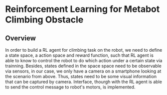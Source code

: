 # Reinforcement Learning for Metabot Climbing Obstacle

## Overview

In order to build a RL agent for climbing task on the robot, we need to define a state space, a action space and reward function, such that RL agent is able to know to control the robot to do which action under a certain state via trainning. Besides, states defined in the space space need to be observable via sensors, in our case, we only have a camera on a smartphone looking at the scenario from above. Thus, states need to be some visual information that can be captured by camera. Interface, thourgh with the RL agent is able to send the control message to robot's motors, is implemented.

